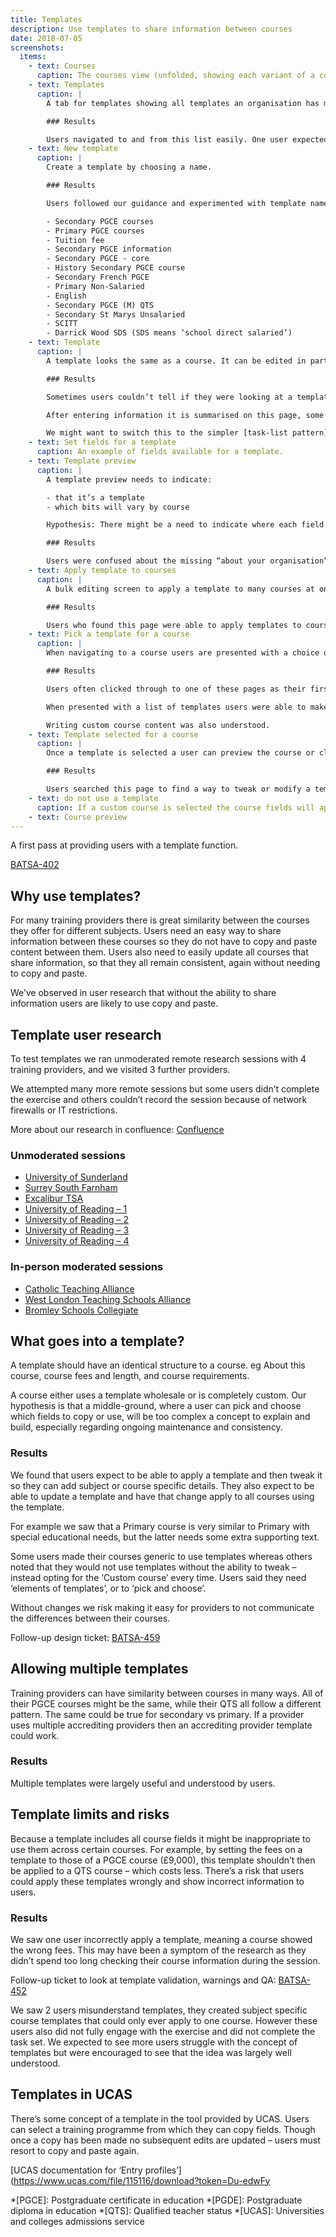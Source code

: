 ```yaml
---
title: Templates
description: Use templates to share information between courses
date: 2018-07-05
screenshots:
  items:
    - text: Courses
      caption: The courses view (unfolded, showing each variant of a course) with a column showing which template each course uses. If the course doesn’t use a template then ‘Custom course’ is displayed.
    - text: Templates
      caption: |
        A tab for templates showing all templates an organisation has made. This table might be expanded to include how many courses each one is applied to.

        ### Results

        Users navigated to and from this list easily. One user expected the table of templates to eventually show state – eg published or approved.
    - text: New template
      caption: |
        Create a template by choosing a name.

        ### Results

        Users followed our guidance and experimented with template names similar to the one suggested. Names used were:

        - Secondary PGCE courses
        - Primary PGCE courses
        - Tuition fee
        - Secondary PGCE information
        - Secondary PGCE - core
        - History Secondary PGCE course
        - Secondary French PGCE
        - Primary Non-Salaried
        - English
        - Secondary PGCE (M) QTS
        - Secondary St Marys Unsalaried
        - SCITT
        - Darrick Wood SDS (SDS means ‘school direct salaried’)
    - text: Template
      caption: |
        A template looks the same as a course. It can be edited in parts and previewed.

        ### Results

        Sometimes users couldn’t tell if they were looking at a template or a course.

        After entering information it is summarised on this page, some users then mistook this page to be a preview of the course, thinking that this might be what candidates would see.

        We might want to switch this to the simpler [task-list pattern](https://design-system.service.gov.uk/patterns/task-list-pages/) that shows ‘completed’ badges, maybe indicating word counts too.
    - text: Set fields for a template
      caption: An example of fields available for a template.
    - text: Template preview
      caption: |
        A template preview needs to indicate:

        - that it’s a template
        - which bits will vary by course

        Hypothesis: There might be a need to indicate where each field can be edited.

        ### Results

        Users were confused about the missing “about your organisation” and “training with a disability” fields. Most did find where to add these fields eventually but the section previews should point to where information can be entered.
    - text: Apply template to courses
      caption: |
        A bulk editing screen to apply a template to many courses at once. This could be delivered in a later iteration of templates.

        ### Results

        Users who found this page were able to apply templates to courses. Most users however applied courses one by one through the course view (below).
    - text: Pick a template for a course
      caption: |
        When navigating to a course users are presented with a choice on how to proceed. They can pick a template or choose to write a custom course description.

        ### Results

        Users often clicked through to one of these pages as their first action. A prompt asking them to create their first template worked well.

        When presented with a list of templates users were able to make a choice easily and understood the outcome. Some users were distracted or confused by the ‘View template’ link in the form.

        Writing custom course content was also understood.
    - text: Template selected for a course
      caption: |
        Once a template is selected a user can preview the course or click through to the template itself. No other fields are needed.

        ### Results

        Users searched this page to find a way to tweak or modify a template for a specific course. Some did this on the preview too.
    - text: do not use a template
      caption: If a custom course is selected the course fields will appear and the course can be previewed and submitted to DfE for the QA process.
    - text: Course preview
---
```


A first pass at providing users with a template function.

[BATSA-402](https://dfedigital.atlassian.net/browse/BATSA-402)

## Why use templates?

For many training providers there is great similarity between the courses they offer for different subjects. Users need an easy way to share information between these courses so they do not have to copy and paste content between them. Users also need to easily update all courses that share information, so that they all remain consistent, again without needing to copy and paste.

We’ve observed in user research that without the ability to share information users are likely to use copy and paste.

## Template user research

To test templates we ran unmoderated remote research sessions with 4 training providers, and we visited 3 further providers.

We attempted many more remote sessions but some users didn’t complete the exercise and others couldn’t record the session because of network firewalls or IT restrictions.

More about our research in confluence: [Confluence](https://dfedigital.atlassian.net/wiki/spaces/BaT/pages/440074245/Testing+templates+and+multiple+orgs)

### Unmoderated sessions

- [University of Sunderland](https://lookback.io/watch/Ww6yAHxHiNB95vLwR)
- [Surrey South Farnham](https://lookback.io/watch/9nNasdJrSy7rJ4jYb)
- [Excalibur TSA](https://lookback.io/watch/PBqjHp7QFt65r5Q2x)
- [University of Reading – 1](https://lookback.io/watch/Der6yQKnYKaN3iuyS)
- [University of Reading – 2](https://lookback.io/watch/Yy7TNgYpKT6dXDWF6)
- [University of Reading – 3](https://lookback.io/watch/ziQcSNFCbY6gmKth6)
- [University of Reading – 4](https://lookback.io/watch/e4dYojoqk5ZMyEW56)

### In-person moderated sessions

- [Catholic Teaching Alliance](https://lookback.io/watch/6dwaSDCngbuPTiL4x)
- [West London Teaching Schools Alliance](https://lookback.io/watch/CCdNXjjh34amgbWzK)
- [Bromley Schools Collegiate](https://lookback.io/dfe-digital/bromley-multiple-orgs-and-templates)

## What goes into a template?

A template should have an identical structure to a course. eg About this course, course fees and length, and course requirements.

A course either uses a template wholesale or is completely custom. Our hypothesis is that a middle-ground, where a user can pick and choose which fields to copy or use, will be too complex a concept to explain and build, especially regarding ongoing maintenance and consistency.

### Results

We found that users expect to be able to apply a template and then tweak it so they can add subject or course specific details. They also expect to be able to update a template and have that change apply to all courses using the template.

For example we saw that a Primary course is very similar to Primary with special educational needs, but the latter needs some extra supporting text.

Some users made their courses generic to use templates whereas others noted that they would not use templates without the ability to tweak – instead opting for the ‘Custom course’ every time. Users said they need ‘elements of templates’, or to ‘pick and choose’.

Without changes we risk making it easy for providers to not communicate the differences between their courses.

Follow-up design ticket: [BATSA-459](https://dfedigital.atlassian.net/browse/BATSA-459)

## Allowing multiple templates

Training providers can have similarity between courses in many ways. All of their PGCE courses might be the same, while their QTS all follow a different pattern. The same could be true for secondary vs primary. If a provider uses multiple accrediting providers then an accrediting provider template could work.

### Results

Multiple templates were largely useful and understood by users.

## Template limits and risks

Because a template includes all course fields it might be inappropriate to use them across certain courses. For example, by setting the fees on a template to those of a PGCE course (£9,000), this template shouldn’t then be applied to a QTS course – which costs less. There’s a risk that users could apply these templates wrongly and show incorrect information to users.

### Results

We saw one user incorrectly apply a template, meaning a course showed the wrong fees. This may have been a symptom of the research as they didn’t spend too long checking their course information during the session.

Follow-up ticket to look at template validation, warnings and QA: [BATSA-452](https://dfedigital.atlassian.net/browse/BATSA-452)

We saw 2 users misunderstand templates, they created subject specific course templates that could only ever apply to one course. However these users also did not fully engage with the exercise and did not complete the task set. We expected to see more users struggle with the concept of templates but were encouraged to see that the idea was largely well understood.

## Templates in UCAS

There’s some concept of a template in the tool provided by UCAS. Users can select a training programme from which they can copy fields. Though once a copy has been made no subsequent edits are updated – users must resort to copy and paste again.

[UCAS documentation for ‘Entry profiles’](https://www.ucas.com/file/115116/download?token=Du-edwFy

*[PGCE]: Postgraduate certificate in education
*[PGDE]: Postgraduate diploma in education
*[QTS]: Qualified teacher status
*[UCAS]: Universities and colleges admissions service
